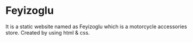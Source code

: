 # Feyizoglu

It is a static website named as Feyizoglu which is a motorcycle accessories store. 
Created by using html & css.
